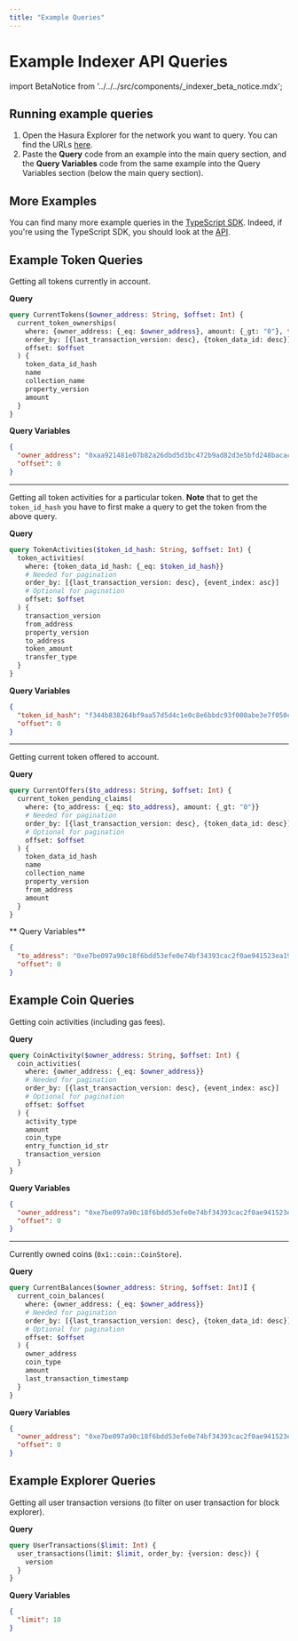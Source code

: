 ```yaml
---
title: "Example Queries"
---
```


# Example Indexer API Queries

import BetaNotice from '../../../src/components/_indexer_beta_notice.mdx';

<BetaNotice />

## Running example queries

1. Open the Hasura Explorer for the network you want to query. You can find the URLs [here](/indexer/api/labs-hosted#hasura-explorer).
2. Paste the **Query** code from an example into the main query section, and the **Query Variables** code from the same example into the Query Variables section (below the main query section).

## More Examples
You can find many more example queries in the [TypeScript SDK](https://github.com/aptos-labs/aptos-ts-sdk/tree/main/src/internal/queries). Indeed, if you're using the TypeScript SDK, you should look at the [API](https://github.com/aptos-labs/aptos-ts-sdk/tree/main/src/api).

## Example Token Queries

Getting all tokens currently in account.

**Query**

```graphql
query CurrentTokens($owner_address: String, $offset: Int) {
  current_token_ownerships(
    where: {owner_address: {_eq: $owner_address}, amount: {_gt: "0"}, table_type: {_eq: "0x3::token::TokenStore"}}
    order_by: [{last_transaction_version: desc}, {token_data_id: desc}]
    offset: $offset
  ) {
    token_data_id_hash
    name
    collection_name
    property_version
    amount
  }
}
```

**Query Variables**
```json
{
  "owner_address": "0xaa921481e07b82a26dbd5d3bc472b9ad82d3e5bfd248bacac160eac51687c2ff",
  "offset": 0
}
```

---

Getting all token activities for a particular token. **Note** that to get the `token_id_hash` you have to first make a query to get the token from the above query.

**Query**

```graphql
query TokenActivities($token_id_hash: String, $offset: Int) {
  token_activities(
    where: {token_data_id_hash: {_eq: $token_id_hash}}
    # Needed for pagination
    order_by: [{last_transaction_version: desc}, {event_index: asc}]
    # Optional for pagination
    offset: $offset
  ) {
    transaction_version
    from_address
    property_version
    to_address
    token_amount
    transfer_type
  }
}
```

**Query Variables**

```json
{
  "token_id_hash": "f344b838264bf9aa57d5d4c1e0c8e6bbdc93f000abe3e7f050c2a0f4dc23d030",
  "offset": 0
}
```

---

Getting current token offered to account.

**Query**

```graphql
query CurrentOffers($to_address: String, $offset: Int) {
  current_token_pending_claims(
    where: {to_address: {_eq: $to_address}, amount: {_gt: "0"}}
    # Needed for pagination
    order_by: [{last_transaction_version: desc}, {token_data_id: desc}]
    # Optional for pagination
    offset: $offset
  ) {
    token_data_id_hash
    name
    collection_name
    property_version
    from_address
    amount
  }
}
```

** Query Variables**

```json
{
  "to_address": "0xe7be097a90c18f6bdd53efe0e74bf34393cac2f0ae941523ea196a47b6859edb",
  "offset": 0
}
```

## Example Coin Queries

Getting coin activities (including gas fees).

**Query**

```graphql
query CoinActivity($owner_address: String, $offset: Int) {
  coin_activities(
    where: {owner_address: {_eq: $owner_address}}
    # Needed for pagination
    order_by: [{last_transaction_version: desc}, {event_index: asc}]
    # Optional for pagination
    offset: $offset
  ) {
    activity_type
    amount
    coin_type
    entry_function_id_str
    transaction_version
  }
}
```

**Query Variables**

```json
{
  "owner_address": "0xe7be097a90c18f6bdd53efe0e74bf34393cac2f0ae941523ea196a47b6859edb",
  "offset": 0
}
```

---

Currently owned coins (`0x1::coin::CoinStore`).

**Query**

```graphql
query CurrentBalances($owner_address: String, $offset: Int)Ï {
  current_coin_balances(
    where: {owner_address: {_eq: $owner_address}}
    # Needed for pagination
    order_by: [{last_transaction_version: desc}, {token_data_id: desc}]
    # Optional for pagination
    offset: $offset
  ) {
    owner_address
    coin_type
    amount
    last_transaction_timestamp
  }
}
```

**Query Variables**

```json
{
  "owner_address": "0xe7be097a90c18f6bdd53efe0e74bf34393cac2f0ae941523ea196a47b6859edb",
  "offset": 0
}
```

## Example Explorer Queries

Getting all user transaction versions (to filter on user transaction for block explorer).

**Query**

```graphql
query UserTransactions($limit: Int) {
  user_transactions(limit: $limit, order_by: {version: desc}) {
    version
  }
}
```

**Query Variables**

```json
{
  "limit": 10
}
```
